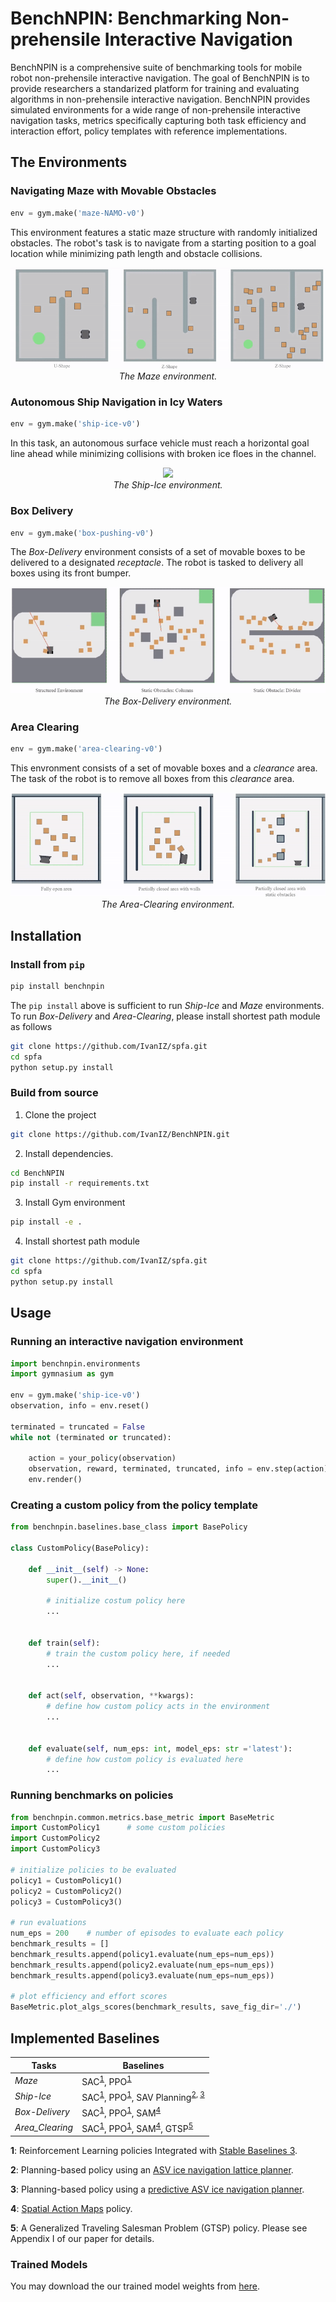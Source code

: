 # BenchNPIN: Benchmarking Non-prehensile Interactive Navigation
BenchNPIN is a comprehensive suite of benchmarking tools for mobile robot non-prehensile interactive navigation. The goal of BenchNPIN is to provide researchers a standarized platform for training and evaluating algorithms in non-prehensile interactive navigation. BenchNPIN provides simulated environments for a wide range of non-prehensile interactive navigation tasks, metrics specifically capturing both task efficiency and interaction effort, policy templates with reference implementations. 


## The Environments

### Navigating Maze with Movable Obstacles

```python
env = gym.make('maze-NAMO-v0')
```

This environment features a static maze structure with randomly initialized obstacles. The robot's task is to navigate from a starting position to a goal location while minimizing path length and obstacle collisions. 


<p align="center">
    <img src="./media/maze-demo.gif"><br/>
    <em>The Maze environment.</em>
</p>


### Autonomous Ship Navigation in Icy Waters

```python
env = gym.make('ship-ice-v0')
```

In this task, an autonomous surface vehicle must reach a horizontal goal line ahead while minimizing collisions with broken ice floes in the channel. 

<p align="center">
    <img src="./media/ship-ice-demo.gif"><br/>
    <em>The Ship-Ice environment.</em>
</p>


### Box Delivery

```python
env = gym.make('box-pushing-v0')
```

The _Box-Delivery_ environment consists of a set of movable boxes to be delivered to a designated _receptacle_. The robot is tasked to delivery all boxes using its front bumper.

<p align="center">
    <img src="./media/box-delivery-demo.gif"><br/>
    <em>The Box-Delivery environment.</em>
</p>


### Area Clearing

```python
env = gym.make('area-clearing-v0')
```

This envronment consists of a set of movable boxes and a _clearance_ area. The task of the robot is to remove all boxes from this _clearance_ area. 


<p align="center">
    <img src="./media/area-clearing-demo.gif"><br/>
    <em>The Area-Clearing environment.</em>
</p>


## Installation

### Install from `pip`

```bash
pip install benchnpin
```

The `pip install` above is sufficient to run _Ship-Ice_ and _Maze_ environments. To run _Box-Delivery_ and _Area-Clearing_, please install shortest path module as follows

```bash
git clone https://github.com/IvanIZ/spfa.git
cd spfa
python setup.py install
```


### Build from source

1. Clone the project
```bash
git clone https://github.com/IvanIZ/BenchNPIN.git
```

2. Install dependencies.
```bash
cd BenchNPIN
pip install -r requirements.txt
```

3. Install Gym environment
```bash
pip install -e .
```

4. Install shortest path module
```bash
git clone https://github.com/IvanIZ/spfa.git
cd spfa
python setup.py install
```

## Usage


### Running an interactive navigation environment

```python
import benchnpin.environments
import gymnasium as gym

env = gym.make('ship-ice-v0')
observation, info = env.reset()

terminated = truncated = False
while not (terminated or truncated):

    action = your_policy(observation)
    observation, reward, terminated, truncated, info = env.step(action)
    env.render()
```


### Creating a custom policy from the policy template
```python
from benchnpin.baselines.base_class import BasePolicy

class CustomPolicy(BasePolicy):

    def __init__(self) -> None:
        super().__init__()

        # initialize costum policy here
        ...

    
    def train(self):
        # train the custom policy here, if needed
        ...


    def act(self, observation, **kwargs):
        # define how custom policy acts in the environment
        ...

    
    def evaluate(self, num_eps: int, model_eps: str ='latest'):
        # define how custom policy is evaluated here
        ...
```


### Running benchmarks on policies
```python
from benchnpin.common.metrics.base_metric import BaseMetric
import CustomPolicy1      # some custom policies
import CustomPolicy2
import CustomPolicy3

# initialize policies to be evaluated
policy1 = CustomPolicy1()
policy2 = CustomPolicy2()
policy3 = CustomPolicy3()

# run evaluations
num_eps = 200    # number of episodes to evaluate each policy
benchmark_results = []
benchmark_results.append(policy1.evaluate(num_eps=num_eps))
benchmark_results.append(policy2.evaluate(num_eps=num_eps))
benchmark_results.append(policy3.evaluate(num_eps=num_eps))

# plot efficiency and effort scores
BaseMetric.plot_algs_scores(benchmark_results, save_fig_dir='./')
```


## Implemented Baselines


| **Tasks**                | **Baselines** |
| --------------------------- | ----------------------|
| _Maze_ | SAC<sup>[1](#f1)</sup>, PPO<sup>[1](#f1)</sup> |
| _Ship-Ice_               | SAC<sup>[1](#f1)</sup>, PPO<sup>[1](#f1)</sup>, SAV Planning<sup>[2](#f1), [3](#f1)</sup> |
| _Box-Delivery_         | SAC<sup>[1](#f1)</sup>, PPO<sup>[1](#f1)</sup>, SAM<sup>[4](#f1)</sup> |
| _Area_Clearing_             | SAC<sup>[1](#f1)</sup>, PPO<sup>[1](#f1)</sup>, SAM<sup>[4](#f1)</sup>, GTSP<sup>[5](#f1)</sup> |

<b id="f1">1</b>: Reinforcement Learning policies Integrated with [Stable Baselines 3](https://stable-baselines3.readthedocs.io/en/master/).

<b id="f1">2</b>: Planning-based policy using an [ASV ice navigation lattice planner](https://ieeexplore.ieee.org/abstract/document/10161044).

<b id="f1">3</b>: Planning-based policy using a [predictive ASV ice navigation planner](https://arxiv.org/abs/2409.11326).

<b id="f1">4</b>: [Spatial Action Maps](https://www.roboticsproceedings.org/rss16/p035.pdf) policy.

<b id="f1">5</b>: A Generalized Traveling Salesman Problem (GTSP) policy. Please see Appendix I of our paper for details. 

### Trained Models

You may download the our trained model weights from [here](https://drive.google.com/drive/folders/1jBeFHgArBXuH7eQCzlNSVhZjhJIFlQVY?usp=sharing).
